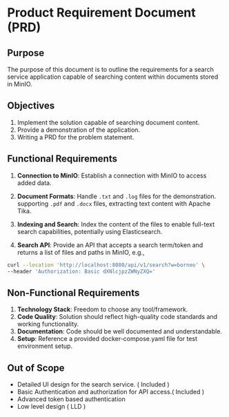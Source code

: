 # Product Requirement Document (PRD)

## Purpose
The purpose of this document is to outline the requirements for a search service application capable of searching content within documents stored in MinIO.

## Objectives

1. Implement the solution capable of searching document content.
2. Provide a demonstration of the application.
3. Writing a PRD for the problem statement.

## Functional Requirements

1. **Connection to MinIO**: Establish a connection with MinIO to access added data.

2. **Document Formats**: Handle `.txt` and `.log` files for the demonstration. supporting `.pdf` and `.docx` files, extracting text content with Apache Tika.

3. **Indexing and Search**: Index the content of the files to enable full-text search capabilities, potentially using Elasticsearch.

4. **Search API**: Provide an API that accepts a search term/token and returns a list of files and paths in MinIO, e.g., 
```bash
curl --location 'http://localhost:8080/api/v1/search?w=borneo' \
--header 'Authorization: Basic dXNlcjpzZWNyZXQ='
```

## Non-Functional Requirements

1. **Technology Stack**: Freedom to choose any tool/framework.
2. **Code Quality**: Solution should reflect high-quality code standards and working functionality.
3. **Documentation**: Code should be well documented and understandable.
4. **Setup**: Reference a provided docker-compose.yaml file for test environment setup.

## Out of Scope 
- Detailed UI design for the search service. ( Included )
- Basic Authentication and authorization for API access.( Included ) 
- Advanced token based authentication
- Low level design ( LLD )




